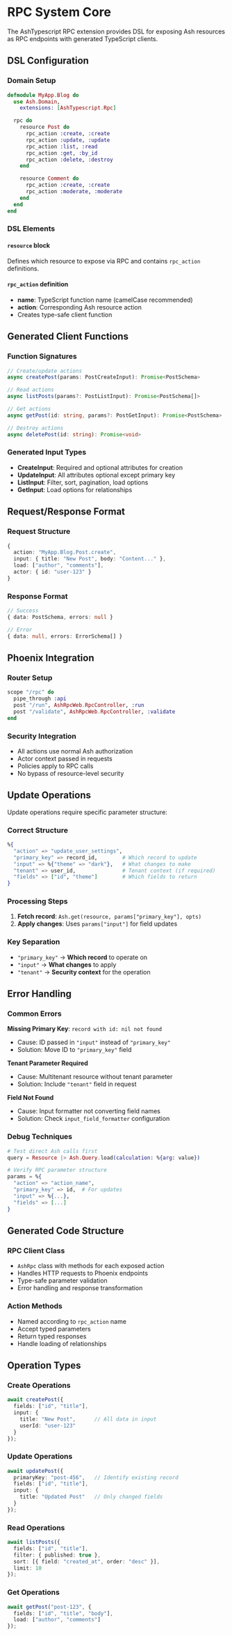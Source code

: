 # RPC System Core

The AshTypescript RPC extension provides DSL for exposing Ash resources as RPC endpoints with generated TypeScript clients.

## DSL Configuration

### Domain Setup
```elixir
defmodule MyApp.Blog do
  use Ash.Domain,
    extensions: [AshTypescript.Rpc]

  rpc do
    resource Post do
      rpc_action :create, :create
      rpc_action :update, :update
      rpc_action :list, :read
      rpc_action :get, :by_id
      rpc_action :delete, :destroy
    end

    resource Comment do
      rpc_action :create, :create
      rpc_action :moderate, :moderate
    end
  end
end
```

### DSL Elements

#### `resource` block
Defines which resource to expose via RPC and contains `rpc_action` definitions.

#### `rpc_action` definition
- **name**: TypeScript function name (camelCase recommended)
- **action**: Corresponding Ash resource action
- Creates type-safe client function

## Generated Client Functions

### Function Signatures
```typescript
// Create/update actions
async createPost(params: PostCreateInput): Promise<PostSchema>

// Read actions  
async listPosts(params?: PostListInput): Promise<PostSchema[]>

// Get actions
async getPost(id: string, params?: PostGetInput): Promise<PostSchema>

// Destroy actions
async deletePost(id: string): Promise<void>
```

### Generated Input Types
- **CreateInput**: Required and optional attributes for creation
- **UpdateInput**: All attributes optional except primary key
- **ListInput**: Filter, sort, pagination, load options
- **GetInput**: Load options for relationships

## Request/Response Format

### Request Structure
```typescript
{
  action: "MyApp.Blog.Post.create",
  input: { title: "New Post", body: "Content..." },
  load: ["author", "comments"],
  actor: { id: "user-123" }
}
```

### Response Format
```typescript
// Success
{ data: PostSchema, errors: null }

// Error
{ data: null, errors: ErrorSchema[] }
```

## Phoenix Integration

### Router Setup
```elixir
scope "/rpc" do
  pipe_through :api
  post "/run", AshRpcWeb.RpcController, :run
  post "/validate", AshRpcWeb.RpcController, :validate
end
```

### Security Integration
- All actions use normal Ash authorization
- Actor context passed in requests
- Policies apply to RPC calls
- No bypass of resource-level security

## Update Operations

Update operations require specific parameter structure:

### Correct Structure
```elixir
%{
  "action" => "update_user_settings",
  "primary_key" => record_id,        # Which record to update
  "input" => %{"theme" => "dark"},   # What changes to make
  "tenant" => user_id,               # Tenant context (if required)
  "fields" => ["id", "theme"]        # Which fields to return
}
```

### Processing Steps
1. **Fetch record**: `Ash.get(resource, params["primary_key"], opts)`
2. **Apply changes**: Uses `params["input"]` for field updates

### Key Separation
- `"primary_key"` → **Which record** to operate on
- `"input"` → **What changes** to apply
- `"tenant"` → **Security context** for the operation

## Error Handling

### Common Errors

**Missing Primary Key**: `record with id: nil not found`
- Cause: ID passed in `"input"` instead of `"primary_key"`
- Solution: Move ID to `"primary_key"` field

**Tenant Parameter Required**
- Cause: Multitenant resource without tenant parameter
- Solution: Include `"tenant"` field in request

**Field Not Found**
- Cause: Input formatter not converting field names
- Solution: Check `input_field_formatter` configuration

### Debug Techniques

```elixir
# Test direct Ash calls first
query = Resource |> Ash.Query.load(calculation: %{arg: value})

# Verify RPC parameter structure
params = %{
  "action" => "action_name",
  "primary_key" => id,  # For updates
  "input" => %{...},
  "fields" => [...]
}
```

## Generated Code Structure

### RPC Client Class
- `AshRpc` class with methods for each exposed action
- Handles HTTP requests to Phoenix endpoints
- Type-safe parameter validation
- Error handling and response transformation

### Action Methods
- Named according to `rpc_action` name
- Accept typed parameters
- Return typed responses
- Handle loading of relationships

## Operation Types

### Create Operations
```typescript
await createPost({
  fields: ["id", "title"],
  input: {
    title: "New Post",      // All data in input
    userId: "user-123"
  }
});
```

### Update Operations
```typescript
await updatePost({
  primaryKey: "post-456",   // Identify existing record
  fields: ["id", "title"],
  input: {
    title: "Updated Post"   // Only changed fields
  }
});
```

### Read Operations
```typescript
await listPosts({
  fields: ["id", "title"],
  filter: { published: true },
  sort: [{ field: "created_at", order: "desc" }],
  limit: 10
});
```

### Get Operations
```typescript
await getPost("post-123", {
  fields: ["id", "title", "body"],
  load: ["author", "comments"]
});
```
